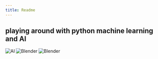 ```yaml
---
title: Readme
---
```

## playing around with python machine learning and AI

![AI](https://source.unsplash.com/800x250/?artificial-intelligence)
![Blender](https://source.unsplash.com/800x250/?nasa)
![Blender](https://source.unsplash.com/800x250/?blender)

